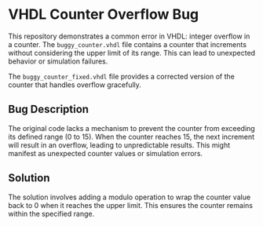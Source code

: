 # VHDL Counter Overflow Bug

This repository demonstrates a common error in VHDL: integer overflow in a counter. The `buggy_counter.vhdl` file contains a counter that increments without considering the upper limit of its range. This can lead to unexpected behavior or simulation failures.

The `buggy_counter_fixed.vhdl` file provides a corrected version of the counter that handles overflow gracefully.

## Bug Description

The original code lacks a mechanism to prevent the counter from exceeding its defined range (0 to 15). When the counter reaches 15, the next increment will result in an overflow, leading to unpredictable results.  This might manifest as unexpected counter values or simulation errors.

## Solution

The solution involves adding a modulo operation to wrap the counter value back to 0 when it reaches the upper limit.  This ensures the counter remains within the specified range.